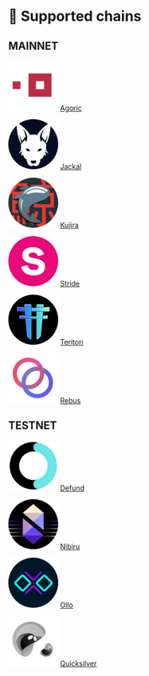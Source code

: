 # 🍋 Supported chains

## MAINNET

<img src=".gitbook/assets/agoric.png" alt="" data-size="line"> [Agoric](mainnet/agoric/)

<img src=".gitbook/assets/jackal.png" alt="" data-size="line"> [Jackal](mainnet/jackal/)

<img src=".gitbook/assets/kujira.png" alt="" data-size="line"> [Kujira](mainnet/kujira/)

<img src=".gitbook/assets/stride.png" alt="" data-size="line"> [Stride](mainnet/stride/)

<img src=".gitbook/assets/teritori.png" alt="" data-size="line"> [Teritori](mainnet/teritori/)

<img src=".gitbook/assets/rebus.png" alt="" data-size="line"> [Rebus](mainnet/rebus/)


## TESTNET

<img src=".gitbook/assets/defund.png" alt="" data-size="line"> [Defund](testnet/defund/)

<img src=".gitbook/assets/nibiru.png" alt="" data-size="line"> [Nibiru](testnet/nibiru/)

<img src=".gitbook/assets/ollo.png" alt="" data-size="line"> [Ollo](testnet/ollo/)

<img src=".gitbook/assets/quicksilver.png" alt="" data-size="line"> [Quicksilver](testnet/quicksilver/)

